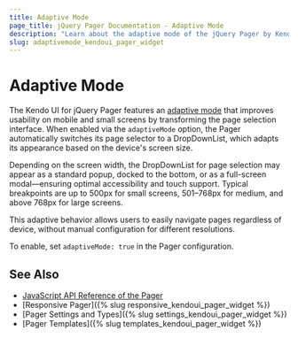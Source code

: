 ```yaml
---
title: Adaptive Mode
page_title: jQuery Pager Documentation - Adaptive Mode
description: "Learn about the adaptive mode of the jQuery Pager by Kendo UI and how it enhances the responsive behavior of the component."
slug: adaptivemode_kendoui_pager_widget
---
```



# Adaptive Mode

The Kendo UI for jQuery Pager features an [adaptive mode](/api/javascript/ui/pager/configuration/adaptivemode) that improves usability on mobile and small screens by transforming the page selection interface. When enabled via the `adaptiveMode` option, the Pager automatically switches its page selector to a DropDownList, which adapts its appearance based on the device's screen size.

Depending on the screen width, the DropDownList for page selection may appear as a standard popup, docked to the bottom, or as a full-screen modal—ensuring optimal accessibility and touch support. Typical breakpoints are up to 500px for small screens, 501–768px for medium, and above 768px for large screens.

This adaptive behavior allows users to easily navigate pages regardless of device, without manual configuration for different resolutions.

To enable, set `adaptiveMode: true` in the Pager configuration.

<demo metaUrl="pager/adaptive-mode/" height="600"></demo>

## See Also

* [JavaScript API Reference of the Pager](/api/javascript/ui/pager)
* [Responsive Pager]({% slug responsive_kendoui_pager_widget %})
* [Pager Settings and Types]({% slug settings_kendoui_pager_widget %})
* [Pager Templates]({% slug templates_kendoui_pager_widget %})
